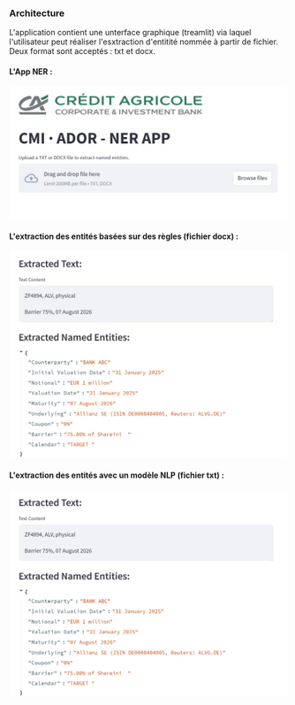 ### Architecture
L'application contient une unterface graphique (treamlit) via laquel l'utilisateur peut réaliser l'esxtraction d'entitité nommée à partir de fichier.
Deux format sont acceptés : txt et docx.

#### L'App NER :
![L'App NER](src/images/app.png)

#### L'extraction des entités basées sur des règles (fichier docx) :
![L'App NER](src/images/v_docx.png)

#### L'extraction des entités avec un modèle NLP (fichier txt) :
![L'App NER](src/images/v_docx.png)
